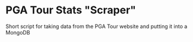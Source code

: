 # PGA Tour Stats "Scraper"

Short script for taking data from the PGA Tour website
and putting it into a MongoDB
